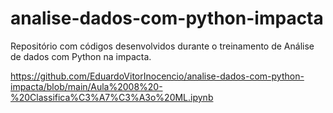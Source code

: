 # analise-dados-com-python-impacta
Repositório com códigos desenvolvidos durante o treinamento de Análise de dados com Python na impacta.

https://github.com/EduardoVitorInocencio/analise-dados-com-python-impacta/blob/main/Aula%2008%20-%20Classifica%C3%A7%C3%A3o%20ML.ipynb
